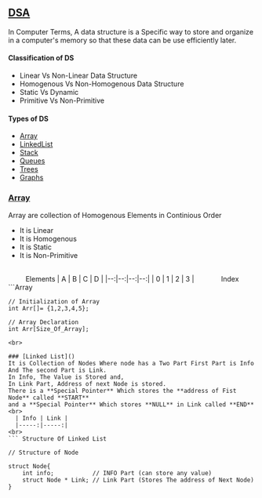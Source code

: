 ## [DSA]() 
In Computer Terms, A data structure is a Specific way to store and organize in a computer's memory so that these data can be use efficiently later. 

#### Classification of DS
* Linear Vs Non-Linear Data Structure
* Homogenous Vs Non-Homogenous Data Structure
* Static Vs Dynamic 
* Primitive Vs Non-Primitive

#### Types of DS
* [Array]() 
* [LinkedList]()
* [Stack]()
* [Queues]()
* [Trees]()
* [Graphs]()

### [Array]()
Array are collection of Homogenous Elements in Continious Order
* It is Linear
* It is Homogenous
* It is Static
* It is Non-Primitive 
<br>
     &nbsp;&nbsp;&nbsp;&nbsp;&nbsp;&nbsp;&nbsp;&nbsp; Elements
     | A | B | C | D |   
     |--:|--:|--:|--:|
     | 0 | 1 | 2 | 3 |  
     &nbsp;&nbsp;&nbsp;&nbsp;&nbsp;&nbsp;&nbsp;&nbsp;&nbsp;&nbsp;&nbsp;&nbsp;&nbsp;Index

<br>
```Array

    // Initialization of Array
    int Arr[]= {1,2,3,4,5};

    // Array Declaration 
    int Arr[Size_Of_Array];

``` 
<br>

### [Linked List]()
It is Collection of Nodes Where node has a Two Part First Part is Info And The second Part is Link. 
In Info, The Value is Stored and,
In Link Part, Address of next Node is stored.
There is a **Special Pointer** Which stores the **address of Fist Node** called **START**
and a **Special Pointer** Which stores **NULL** in Link called **END**
<br>
  | Info | Link |  
  |-----:|-----:|
<br>
``` Structure Of Linked List

// Structure of Node

struct Node{
    int info;           // INFO Part (can store any value)
    struct Node * Link; // Link Part (Stores The address of Next Node)
}

```
